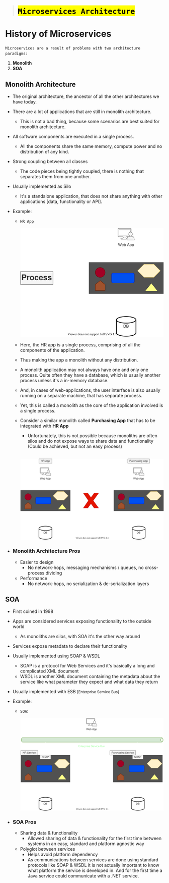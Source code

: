 > # <mark>`Microservices Architecture`</mark>

# History of Microservices

`Microservices are a result of problems with two architecture paradigms:`

1.  **Monolith**
1.  **SOA**

## Monolith Architecture

-   The original architecture, the ancestor of all the other architectures we have today.
-   There are a lot of applications that are still in monolith architecture.
    -   This is not a bad thing, because some scenarios are best suited for monolith architecture.
-   All software components are executed in a single process.
    -   All the components share the same memory, compute power and no distribution of any kind.
-   Strong coupling between all classes
    -   The code pieces being tightly coupled, there is nothing that separates them from one another.
-   Usually implemented as Silo
    -   It's a standalone application, that does not share anything with other applications [data, functionality or API].
-   Example:

    -   `HR App`

        ![HR App Monolith](./img/hr-app-monolith.svg)

    -   Here, the HR app is a single process, comprising of all the components of the application.
    -   Thus making the app a monolith without any distribution.
    -   A monolith application may not always have one and only one process. Quite often they have a database, which is usually another process unless it's a in-memory database.
    -   And, in cases of web-applications, the user interface is also usually running on a separate machine, that has separate process.
    -   Yet, this is called a monolith as the core of the application involved is a single process.
    -   Consider a similar monolith called **Purchasing App** that has to be integrated with **HR App**

        -   Unfortunately, this is not possible because monoliths are often silos and do not expose ways to share data and functionality (Could be achieved, but not an easy process)<br><br>

        ![Integrating Monoliths](./img/purchase-app-monolith.svg)

-   ### Monolith Architecture Pros

    -   Easier to design
        -   No network-hops, messaging mechanisms / queues, no cross-process dividing
    -   Performance
        -   No network-hops, no serialization & de-serialization layers

## SOA

-   First coined in 1998
-   Apps are considered services exposing functionality to the outside world
    -   As monoliths are silos, with SOA it's the other way around
-   Services expose metadata to declare their functionality
-   Usually implemented using SOAP & WSDL
    -   SOAP is a protocol for Web Services and it's basically a long and complicated XML document
    -   WSDL is another XML document containing the metadata about the service like what parameter they expect and what data they return
-   Usually implemented with ESB <small>[Enterprise Service Bus]</small>
-   Example:

    -   `SOA`:

        ![SOA](img/hr-purchasing-SOA.svg)

-   ### SOA Pros

    -   Sharing data & functionality
        -   Allowed sharing of data & functionality for the first time between systems
            in an easy, standard and platform agnostic way
    -   Polyglot between services
        -   Helps avoid platform dependency
        -   As communications between services are done using standard protocols like SOAP & WSDL
            it is not actually important to know what platform the service is developed in.
            And for the first time a Java service could communicate with a .NET service.
